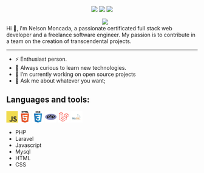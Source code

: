 
<p width="100%" align="center">
    <a href="https://www.linkedin.com/in/cinnamon17/"><img width="30px%" 	
src="https://raw.githubusercontent.com/peterthehan/peterthehan/master/assets/linkedin.svg"><a/>	<a href ="https://twitter.com/JuniorMoncada7"><img width="30px%" src="https://raw.githubusercontent.com/peterthehan/peterthehan/master/assets/twitter.svg"></a>
<a href="https://www.instagram.com/juniormoncada7/"><img width="30px%" src="https://raw.githubusercontent.com/hussainweb/hussainweb/main/icons/instagram.png"></>
</p>

<img align="right" width="50%" src="https://github.com/abhisheknaiidu/abhisheknaiidu/blob/master/code.gif?raw=true">
<a>

</a>
<br>
Hi 👋, i'm Nelson Moncada, a passionate certificated full stack web developer and a freelance software engineer. My passion is to contribute in a team on the creation of transcendental
projects.

------------

- ⚡ Enthusiast person.
- 🌱 Always curious to learn new technologies.
- 🔭 I’m currently working on open source projects
- 💬 Ask me about whatever you want;

## Languages and tools:

<p width="100%">
    <img width="30px%" src="https://raw.githubusercontent.com/github/explore/80688e429a7d4ef2fca1e82350fe8e3517d3494d/topics/javascript/javascript.png">
    <img width="30px" src="https://raw.githubusercontent.com/github/explore/80688e429a7d4ef2fca1e82350fe8e3517d3494d/topics/html/html.png">
	 <img width="30px" src="https://raw.githubusercontent.com/github/explore/80688e429a7d4ef2fca1e82350fe8e3517d3494d/topics/css/css.png">
	  <img width="30px" src="https://raw.githubusercontent.com/github/explore/56a826d05cf762b2b50ecbe7d492a839b04f3fbf/topics/php/php.png">
	  <img width="30px" src="https://raw.githubusercontent.com/github/explore/56a826d05cf762b2b50ecbe7d492a839b04f3fbf/topics/laravel/laravel.png">
	   <img width="30px" src="https://raw.githubusercontent.com/github/explore/80688e429a7d4ef2fca1e82350fe8e3517d3494d/topics/mysql/mysql.png">
</p>

- PHP
- Laravel
- Javascript
- Mysql
- HTML
- CSS
